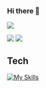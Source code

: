 ### Hi there 👋
![](http://github-profile-summary-cards.vercel.app/api/cards/profile-details?username=Chi4848&theme=dracula)

![](http://github-profile-summary-cards.vercel.app/api/cards/repos-per-language?username=Chi4848&theme=dracula) ![](http://github-profile-summary-cards.vercel.app/api/cards/most-commit-language?username=Chi4848&theme=dracula)

## Tech
[![My Skills](https://skillicons.dev/icons?i=js,html,css,react)](https://skillicons.dev)
